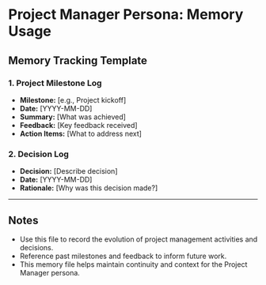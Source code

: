 # Project Manager Persona: Memory Usage

## Memory Tracking Template

### 1. Project Milestone Log
- **Milestone:** [e.g., Project kickoff]
- **Date:** [YYYY-MM-DD]
- **Summary:** [What was achieved]
- **Feedback:** [Key feedback received]
- **Action Items:** [What to address next]

### 2. Decision Log
- **Decision:** [Describe decision]
- **Date:** [YYYY-MM-DD]
- **Rationale:** [Why was this decision made?]

---

## Notes
- Use this file to record the evolution of project management activities and decisions.
- Reference past milestones and feedback to inform future work.
- This memory file helps maintain continuity and context for the Project Manager persona. 
